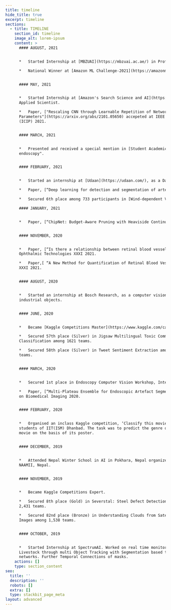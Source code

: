 ```yaml
---
title: timeline
hide_title: true
excerpt: timeline
sections:
  - title: TIMELINE
    section_id: timeline
    image_alt: lorem-ipsum
    content: >
      #### AUGUST, 2021


      *   Started Internship at [MBZUAI](https://mbzuai.ac.ae/) in Professor [Eric Xing's](http://www.cs.cmu.edu/~epxing/) Lab under [Zhiqiang Shen](http://zhiqiangshen.com/).

      *   National Winner at [Amazon ML Challenge-2021](https://amazonmlchallenge.splashthat.com/), task was to develop a framework for product node classification.


      #### MAY, 2021


      *   Started Internship at [Amazon's Search Science and AI](https://www.amazon.science/research-areas/search-and-information-retrieval) Team as an
      Applied Scientist.

      *   Paper, ["Rescaling CNN through Learnable Repetition of Network
      Parameters"](https://arxiv.org/abs/2101.05650) accepeted at IEEE International Conference on Image Processing
      (ICIP) 2021.


      #### MARCH, 2021


      *   Presented and received a special mention in [Student Academic Conclave at Inter-IIT Tech Meet](https://interiit-tech.org/events/students_activity_conference) 2021 for the paper, "Deep learning for detection and segmentation of artefact and disease instances in gastrointestinal
      endoscopy".


      #### FEBRUARY, 2021


      *   Started an internship at [Udaan](https://udaan.com/), as a Data Scientist, working with their catalogue team.

      *   Paper, [“Deep learning for detection and segmentation of artefact and disease instances in gastrointestinal endoscopy”](https://www.sciencedirect.com/science/article/pii/S1361841521000487) accepted at Medical Image Analysis Journal.

      *   Secured 6th place among 733 participants in [Wind-dependent Variables : Predict Wind Speeds of Tropical Storms](https://www.drivendata.org/competitions/72/predict-wind-speeds/leaderboard/)

      #### JANUARY, 2021


      *   Paper, [“ChipNet: Budget-Aware Pruning with Heaviside Continuous Approximations”](https://openreview.net/forum?id=xCxXwTzx4L1) accepted at International Conference on Learning Representations (ICLR) 2021.


      #### NOVEMBER, 2020


      *   Paper, [“Is there a relationship between retinal blood vessel characteristics and ametropia?”](https://www.spiedigitallibrary.org/conference-proceedings-of-spie/11623/2576987/Is-there-a-relationship-between-retinal-blood-vessel-characteristics-and/10.1117/12.2576987.short?SSO=1) accepted at Proceedings of SPIE,
      Ophthalmic Technologies XXXI 2021.

      *   Paper,[ “A New Method for Quantification of Retinal Blood Vessel Characteristics”](https://www.spiedigitallibrary.org/conference-proceedings-of-spie/11623/2576984/A-new-method-for-quantification-of-retinal-blood-vessel-characteristics/10.1117/12.2576984.short) accepted at Proceedings of SPIE, Ophthalmic Technologies
      XXXI 2021.


      #### AUGUST, 2020


      *   Started an internship at Bosch Research, as a computer visionspecialist, worked on unsupervised defect detection and localization for
      industrial objects.


      #### JUNE, 2020


      *   Became [Kaggle Competitions Master](https://www.kaggle.com/carnav0400).

      *   Secured 57th place (Silver) in Jigsaw Multilingual Toxic Comment
      Classification among 1621 teams.

      *   Secured 58th place (Silver) in Tweet Sentiment Extraction among 2227
      teams.


      #### MARCH, 2020


      *   Secured 1st place in Endoscopy Computer Vision Workshop, International Symposium on Biomedical Imaging (ISBI) 2020 (segmentation Track).

      *   Paper, [“Multi-Plateau Ensemble for Endoscopic Artefact Segmentation and Detection”](https://arxiv.org/abs/2003.10129) accepted at EndoCV Workshop, IEEE International Symposium
      on Biomedical Imaging 2020.


      #### FEBRUARY, 2020


      *   Organised an inclass Kaggle competition, ‘Classify this movie’ for the
      students of IIT(ISM) Dhanbad. The task was to predict the genre of the
      movie on the basis of its poster.


      #### DECEMBER, 2019


      *   Attended Nepal Winter School in AI in Pokhara, Nepal organized by
      NAAMII, Nepal.


      #### NOVEMBER, 2019


      *   Became Kaggle Competitions Expert.

      *   Secured 8th place (Gold) in Severstal: Steel Defect Detection among
      2,431 teams.

      *   Secured 82nd place (Bronze) in Understanding Clouds from Satellite
      Images among 1,538 teams.


      #### OCTOBER, 2019


      *   Started Internship at SpectrumAI. Worked on real time monitoring of
      Livestock through multi Object Tracking with Segmentation based two stage
      networks. Further Temporal Connections of masks.
    actions: []
    type: section_content
seo:
  title: ''
  description: ''
  robots: []
  extra: []
  type: stackbit_page_meta
layout: advanced
---
```

